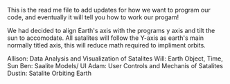 This is the read me file to add updates for how we want to program our code, and eventually it will tell you how to work our progam!

We had decided to align Earth's axis with the programs y axis and tilt the sun to accomodate. All satalites will follow the Y-axis as earth's main normally titled axis, this will reduce math required to impliment orbits.

Allison: Data Analysis and Visualization of Satalites
Will: Earth Object, Time, Sun
Ben: Saalite Models/ UI
Adam: User Controls and Mechanis of Satalites
Dustin: Satalite Orbiting Earth
